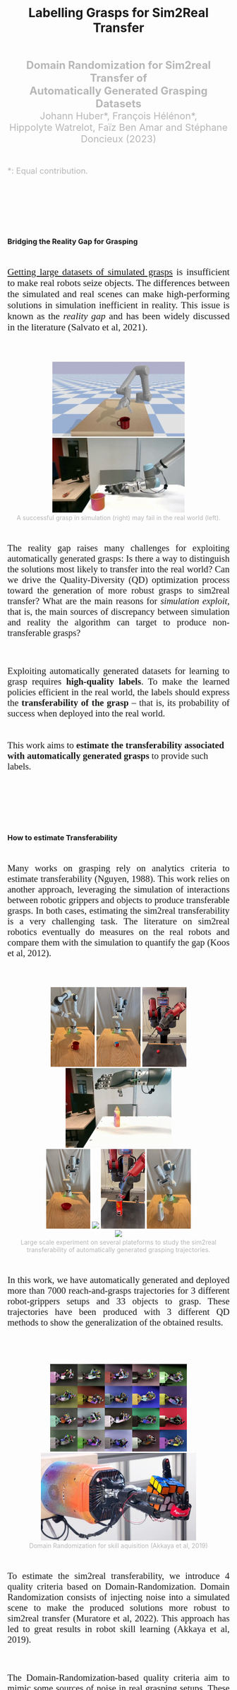 ---
---


<br>
<br>
<br>
<br>
<br>
<br>

<div align="center">
	<h1>Labelling Grasps for Sim2Real Transfer</h1>
</div>

<br>
<br>

<div align="center">
	<font color="#b7b7b7" style="font-size:1.5rem"><b>Domain Randomization for Sim2real Transfer of</b></font>
</div>
<div align="center">
	<font color="#b7b7b7" style="font-size:1.5rem"><b>Automatically Generated Grasping Datasets</b></font>
</div>

<div align="center">
	<font color="#b7b7b7" style="font-size:1.35rem">Johann Huber*, François Hélénon*,</font>
</div>
<div align="center">
	<font color="#b7b7b7" style="font-size:1.35rem">Hippolyte Watrelot, Faïz Ben Amar and Stéphane Doncieux (2023)</font>
</div>

<br>
<br>

<font color="#b7b7b7" style="font-size:1.15rem">*: Equal contribution.</font>


<br>
<br>
<br>
<br>
<br>
<br>



### Bridging the Reality Gap for Grasping

<br>


<p align="justify" class="space"> 
<font style="font-size:1.35rem;font-family:'Charter',serif;">
<a href="https://qdgrasp.github.io/qdgrasp/generating_the_data/">Getting large datasets of simulated grasps</a>  is insufficient to make real robots seize objects. The differences between the simulated and real scenes can make high-performing solutions in simulation inefficient in reality. This issue is known as the <i>reality gap</i> and has been widely discussed in the literature (Salvato et al, 2021).
</font>

<br>
<br>
<br>
<br>

<div align="center" style="vertical-align:bottom ; text-align:center">
	<img src="/assets/blog_posts/qd_qual/anim_reality_gap_fragile_sim.gif" style="width:300px;"> 
	<img src="/assets/blog_posts/qd_qual/anim_reality_gap_fragile_real.gif" style="width:300px;">
</div>

<div align="center" style="vertical-align:bottom ; text-align:center">
	<font color="#b7b7b7">A successful grasp in simulation (right) may fail in the real world (left).</font>
</div>


<br>
<br>

<p align="justify"> 
<font style="font-size:1.3rem;font-family:'Georgia',serif;">
The reality gap raises many challenges for exploiting automatically generated grasps: Is there a way to distinguish the solutions most likely to transfer into the real world? Can we drive the Quality-Diversity (QD) optimization process toward the generation of more robust grasps to sim2real transfer? What are the main reasons for <i>simulation exploit</i>, that is, the main sources of discrepancy between simulation and reality the algorithm can target to produce non-transferable grasps? 
</font>
</p>

<br>
<br>

<p align="justify"> 
<font style="font-size:1.3rem;font-family:'Georgia',serif;">
Exploiting automatically generated datasets for learning to grasp requires <b>high-quality labels</b>. To make the learned policies efficient in the real world, the labels should express the <b>transferability of the grasp</b> – that is, its probability of success when deployed into the real world.
</font>
</p>

<br>
<br>

<font style="font-size:1.3rem;font-family:'Georgia',serif;">
This work aims to <b>estimate the transferability associated with automatically generated grasps</b> to provide such labels.
</font>
</p> 




<br>
<br>
<br>
<br>
<br>
<br>


### How to estimate Transferability

<br>

<p align="justify"> 
<font style="font-size:1.3rem;font-family:'Georgia',serif;">
Many works on grasping rely on analytics criteria to estimate transferability (Nguyen, 1988). This work relies on another approach, leveraging the simulation of interactions between robotic grippers and objects to produce transferable grasps. In both cases, estimating the sim2real transferability is a very challenging task. The literature on sim2real robotics eventually do measures on the real robots and compare them with the simulation to quantify the gap (Koos et al, 2012).
</font>
</p>


<br>
<br>
<br>


<div align="center" style="vertical-align:bottom ; text-align:center">
	<img src="/assets/blog_posts/qd_qual/deployements/panda_mug_1_crop.gif" style="width:100px;">
	<img src="/assets/blog_posts/qd_qual/deployements/panda_rubiks_1_crop.gif" style="width:100px;">
	<img src="/assets/blog_posts/qd_qual/deployements/bx_straw_1_crop.gif" style="width:100px;">
	<img src="/assets/blog_posts/qd_qual/deployements/schunk_moutarde_1_crop.gif" style="width:240px;">
	
</div>
<div align="center" style="vertical-align:bottom ; text-align:center">
	<img src="/assets/blog_posts/qd_qual/deployements/panda_bowl_1_crop.gif" style="width:100px;">
	<img src="/assets/blog_posts/qd_qual/deployements/schunk_mug_1.gif" style="width:320px;">
	<img src="/assets/blog_posts/qd_qual/deployements/bx_cc_1_crop.gif" style="width:100px;">
	<img src="/assets/blog_posts/qd_qual/deployements/panda_bc_1_crop.gif" style="width:100px;">
	
</div>
<div align="center" style="vertical-align:bottom ; text-align:center">
	<img src="/assets/blog_posts/qd_qual/deployements/schunk_rubiks_1.gif" style="width:320px;">
</div>
<div align="center" style="vertical-align:bottom ; text-align:center">
	<font color="#b7b7b7">Large scale experiment on several plateforms to study the sim2real transferability of automatically generated grasping trajectories.</font>
</div>

<br>
<br>

<p align="justify"> 
<font style="font-size:1.3rem;font-family:'Georgia',serif;">
In this work, we have automatically generated and deployed more than 7000 reach-and-grasps trajectories for 3 different robot-grippers setups and 33 objects to grasp. These trajectories have been produced with 3 different QD methods to show the generalization of the obtained results.
</font>
</p>

<br>
<br>
<br>
<br>

<div align="center" style="vertical-align:bottom ; text-align:center">
	<img src="/assets/blog_posts/qd_qual/dr_openai_sim.jpg" style="width:310px;"> 
	<img src="/assets/blog_posts/qd_qual/dr_openai_real.jpg" style="width:352px;"> 
</div>
<div align="center" style="vertical-align:bottom ; text-align:center">
	<font color="#b7b7b7">Domain Randomization for skill aquisition (Akkaya et al, 2019)</font>
</div>

<br>
<br>


<p align="justify"> 
<font style="font-size:1.3rem;font-family:'Georgia',serif;">
To estimate the sim2real transferability, we introduce 4 quality criteria based on Domain-Randomization. Domain Randomization consists of injecting noise into a simulated scene to make the produced solutions more robust to sim2real transfer (Muratore et al, 2022). This approach has led to great results in robot skill learning (Akkaya et al, 2019).
</font>
</p>

<br>
<br>

<p align="justify"> 
<font style="font-size:1.3rem;font-family:'Georgia',serif;">
The Domain-Randomization-based quality criteria aim to mimic some sources of noise in real grasping setups. These quality criteria are exploited as fitness functions that estimate the quality of an individual – here, a given reach-and-grasp trajectory. Each fitness corresponds to the ratio of successful grasp when deploying a unique trajectory several times under different noise conditions:
</font>
</p>

<br>
<br>


<p align="justify">
<font style="font-size:1.3rem;font-family:'Georgia',serif;">
&emsp; &bull; <b>Perception noise:</b> Designing reliable vision systems for robotic grasping is very challenging [32]. Any vision-based grasping system should thus be robust to perturbation of the object 6-DoF pose estimation. This first criterion is computed by redeploying a successful grasp several times in simulation with a perturbated object initial state (<i>Object State Domain Randomization, OSDR</i>).
</font>
</p>

<br>

<div align="center" style="vertical-align:bottom ; text-align:center">
	<img src="/assets/blog_posts/qd_qual/anim_osdr_fit.gif" style="width:370px;">
</div>
<div align="center" style="vertical-align:bottom ; text-align:center">
	<font color="#b7b7b7">OSDR fitness computation.</font>
</div>

<br>

<div align="center" style="vertical-align:bottom ; text-align:center">
	<img src="/assets/blog_posts/qd_qual/equation_fitness_osdr_crop.png" style="width:550px;">
</div>

<br>
<br>
<br>


<p align="justify">
<font style="font-size:1.3rem;font-family:'Georgia',serif;">
&emsp; &bull; <b>Control noise:</b> Real robots are submitted to stochasticity due to variations of the environment’s conditions or wear-and-tear [33], causing reproducibility issues [34]. This quality criterion is computed as the robustness to perturbations on the joint states (<i>Joint States Domain Randomization, JSDR</i>).
</font>
</p>

<br>

<div align="center" style="vertical-align:bottom ; text-align:center">
	<img src="/assets/blog_posts/qd_qual/anim_jsdr_fit.gif" style="width:370px;">
</div>
<div align="center" style="vertical-align:bottom ; text-align:center">
	<font color="#b7b7b7">JSDR fitness computation.</font>
</div>

<br>

<div align="center" style="vertical-align:bottom ; text-align:center">
	<img src="/assets/blog_posts/qd_qual/equation_fitness_jsdr_crop.png" style="width:550px;">
</div>

<br>
<br>
<br>

<p align="justify">
<font style="font-size:1.3rem;font-family:'Georgia',serif;">
&emsp; &bull; <b>Dynamics noise:</b> Simulators for learning in robotics do not perfectly reproduce the real-world dynamics [35]. The third quality criterion expresses the robustness to perturbation of simulator dynamics (<i>Frictions Domain Randomization, FDR</i>).
</font>
</p>

<br>

<div align="center" style="vertical-align:bottom ; text-align:center">
	<img src="/assets/blog_posts/qd_qual/anim_fdr_fit.gif" style="width:370px;">
</div>
<div align="center" style="vertical-align:bottom ; text-align:center">
	<font color="#b7b7b7">FDR fitness computation.</font>
</div>

<br>

<div align="center" style="vertical-align:bottom ; text-align:center">
	<img src="/assets/blog_posts/qd_qual/equation_fitness_fdr_crop.png" style="width:550px;">
</div>

<br>
<br>
<br>

<p align="justify">
<font style="font-size:1.3rem;font-family:'Georgia',serif;">
&emsp; &bull; <b>Mixture noise:</b> While it is possible to investigate the abovementioned uncertainties separately in simulation, these issues must be addressed simultaneously when working with real robots. The combination of each of these DR methods is the fourth and the last studied quality criterion (<i>Mixture Domain Randomization, MDR</i>).
</font>
</p>


<br>

<div align="center" style="vertical-align:bottom ; text-align:center">
	<img src="/assets/blog_posts/qd_qual/anim_mdr_fit.gif" style="width:370px;">
</div>
<div align="center" style="vertical-align:bottom ; text-align:center">
	<font color="#b7b7b7">MDR fitness computation.</font>
</div>

<br>

<div align="center" style="vertical-align:bottom ; text-align:center">
	<img src="/assets/blog_posts/qd_qual/equation_fitness_mdr_crop.png" style="width:550px;">
</div>

<br>
<br>


<p align="justify"> 
<font style="font-size:1.3rem;font-family:'Georgia',serif;">
Let us consider the noise in the object's initial state, that is, the perception noise. An individual's fitness is 1 if the grasp is successful for various initial positions and orientations of the targeted object. Such a grasp should thus be robust to perception noise in the real world, as a slight perturbation in the object state does not compromise the success of the grasp. 

On the contrary, a fitness of 0 means that a successful grasp under the deterministic conditions in which the QD algorithm operates fails for any of the attempted perturbations on the object state. This makes this grasp highly dependent on the object's initial pose, such that the perception noise is likely to make the grasp fail in the real world.
</font>
</p> 


<br>
<br>
<br>
<br>
<br>
<br>




### Multi-plateform grasping experiment

<br>
<br>


<div align="center" style="vertical-align:bottom ; text-align:center">
	<img src="/assets/blog_posts/qd_qual/dr_transferability_correlation_results.png" style="width:500px;"> 
</div>
<div align="center" style="vertical-align:bottom ; text-align:center">
	<font color="#b7b7b7">Correlation between quality criteria and sim2real transferability.</font>
</div>

<br>
<br>

<p align="justify"> 
<font style="font-size:1.3rem;font-family:'Georgia',serif;">
The above figure shows the relation between the sim2real transferability ratio <img src="https://latex.codecogs.com/svg.image?\large&space;\eta^{sim2real}" title="\eta^{sim2real}" /> and the domain-randomization-based fitnesses of the corresponding grasps. The results aggregated per robot (left column) and per method (center column) verify the hypothesis: the proposed fitnesses are positively correlated with the sim2real transferability. The same tendency is observed for any of the 3 robots and the 3 considered methods. It stresses that this result generalizes well regardless of the operating platform and the QD method used for generating the data.
</font>


<br>
<br>

<font style="font-size:1.3rem;font-family:'Georgia',serif;">
The last column shows the obtained tendencies in detail for the platform on which the largest amount of grasps has been deployed. This shows how fine are the evaluation capabilities of each quality criterion. For example, the fitness based on domain randomization applied to the object's initial state results in fitnesses that are well split in the [0;1] interval. This criterion can thus be used to sort a list of grasps with respect to the predicted probability to transfer, distinguishing several degrees of robustness. On the contrary, the fitnesses based on domain randomization applied on the friction coefficients result in a rough classification: most of the computed fitnesses are either 0 or 1, expressed by the large variance of transferability ratios for intermediate values. Domain Randomization applied to joint states is even more binary, as almost all the computed fitnesses are 0 or 1. The proportion of other values made them considered outliers and discarded.
</font>
</p> 

<br>
<br>
<br>
<br>
<br>
<br>





### Increasing Sim2Real Transferability 


<br>
<br>

<div align="center" style="vertical-align:bottom ; text-align:center">
	<img src="/assets/blog_posts/qd_qual/schema_tr_me_crop.png" style="width:400px;"> 
</div>
<div align="center" style="vertical-align:bottom ; text-align:center">
	<font color="#b7b7b7">Proposed model for quality criteria optimization.</font>
</div>

<br>

<div align="center" style="vertical-align:bottom ; text-align:center">
	<img src="/assets/blog_posts/qd_qual/schema_tr_me_res_crop.png" style="width:2700px;"> 
</div>
<div align="center" style="vertical-align:bottom ; text-align:center">
	<font color="#b7b7b7">Impact of quality criteria on sim2real transferability.</font>
</div>

<br>
<br>

<p align="justify"> 
<font style="font-size:1.3rem;font-family:'Georgia',serif;">
The correlation between the proposed quality criteria and the sim2real transferability suggests that those criteria can be leveraged to increase the sim2real transferability. Selecting the grasps with the higher fitness values already increases the success ratio by 16%. Further, directly optimizing these quality criteria should result in a higher transferability ratio. To test this hypothesis, the grasps that have been generated for the multi-platform grasping experiment were used to bootstrap a quality-greedy algorithm (ME-fit, see (Huber et al, 2023) optimizing the Mixture Domain Randomization fitness criteria. The resulting grasps have then been deployed, reaching about 84% of transferability ratios on the Franka Research 3 robot.
</font>
</p> 

<br>
<br>
<br>
<br>
<br>
<br>




### Causes of Reality Gap 

<br>

<p align="justify"> 
<font style="font-size:1.3rem;font-family:'Georgia',serif;">
Another use of the quality criteria is identifying the issues that cause the reality gap. As the generated grasps with low-quality criterion values are less likely to transfer into the real world, visualizing them among the thousands of successful solutions allows to infer what the simulation weakness exploited by the algorithm to produce fragile grasps. 
</font>


<br>
<br>

<font style="font-size:1.3rem;font-family:'Georgia',serif;">
Next are presented the most salient issues:
</font>

<br>
<br>

<font style="font-size:1.3rem;font-family:'Georgia',serif;">
<b>1) Coarse modelization of frictions.</b>
</font>

<br>
<br>

<div align="center" style="vertical-align:bottom ; text-align:center">
	<img src="/assets/blog_posts/qd_qual/anim_reality_gap_frictions_sim.gif" style="width:300px;"> 
	<img src="/assets/blog_posts/qd_qual/anim_reality_gap_frictions_real.gif" style="width:300px;"> 
</div>
<div align="center" style="vertical-align:bottom ; text-align:center">
	<font color="#b7b7b7">How coarse modelization of frictions can prevent transferability.</font>
</div>

<br>
<br>

<font style="font-size:1.3rem;font-family:'Georgia',serif;">
The simulated scene considers a unique set of friction coefficients for each object, while their surface usually comprises different textures. In the above-shown case, the successful grasp in simulation slips from the finger in reality.
</font>

<br>
<br>

<font style="font-size:1.3rem;font-family:'Georgia',serif;">
<b>2) Coarse modelization of contacts.</b> 
</font>

<br>
<br>

<div align="center" style="vertical-align:bottom ; text-align:center">
	<img src="/assets/blog_posts/qd_qual/anim_reality_gap_contacts_sim.gif" style="width:300px;"> 
	<img src="/assets/blog_posts/qd_qual/anim_reality_gap_contacts_real.gif" style="width:300px;"> 
</div>
<div align="center" style="vertical-align:bottom ; text-align:center">
	<font color="#b7b7b7">How coarse modelization of contacts can prevent transferability.</font>
</div>

<br>
<br>

<font style="font-size:1.3rem;font-family:'Georgia',serif;">
Inaccurate modelization of collisions can lead to successful grasps that are infeasible in reality (e.g. insert the gripper in some part of the object to lift it).
</font>

<br>
<br>

<font style="font-size:1.3rem;font-family:'Georgia',serif;">
<b>3) Coarse modelization of inertia.</b>
</font>

<br>
<br>

<div align="center" style="vertical-align:bottom ; text-align:center">
	<img src="/assets/blog_posts/qd_qual/anim_reality_gap_inertia_sim.gif" style="width:300px;"> 
	<img src="/assets/blog_posts/qd_qual/anim_reality_gap_inertia_real.gif" style="width:300px;"> 
</div>
<div align="center" style="vertical-align:bottom ; text-align:center">
	<font color="#b7b7b7">How coarse modelization of inertia can prevent transferability.</font>
</div>

<br>
<br>

<font style="font-size:1.3rem;font-family:'Georgia',serif;">
A coarse approximation of the object distribution of mass can lead to unrealistic interaction dynamics, like applying forces on an object side to lift it and grab it in the air.
</font>

<br>
<br>

<font style="font-size:1.3rem;font-family:'Georgia',serif;">
<b>4) Coarse approximations of the 3D models.</b>
</font>

<br>
<br>


<div align="center" style="vertical-align:bottom ; text-align:center">
	<img src="/assets/blog_posts/qd_qual/pb_wrong_model_simu_padlock_crop.png" style="width:193px;"> 
	<img src="/assets/blog_posts/qd_qual/pb_wrong_model_real_padlock_crop.jpg" style="width:211px;">
	<img src="/assets/blog_posts/qd_qual/anim_reality_gap_model_sim_scs.gif" style="width:300px;"> 
	<img src="/assets/blog_posts/qd_qual/anim_reality_gap_model_sim_fail.gif" style="width:300px;"> 
</div>
<div align="center" style="vertical-align:bottom ; text-align:center">
	<font color="#b7b7b7">How coarse approximation of an object 3D model can prevent transferability.</font>
</div>

<br>
<br>

<font style="font-size:1.3rem;font-family:'Georgia',serif;">
Coarse approximations of the 3D models. The difference between a simulated model and the real object is often a cause of transfer failure. Fig. 5.d shows that the coarse model
of YCB padlock results into grasps on inexisting parts of the object.
</font>

<br>
<br>


<font style="font-size:1.3rem;font-family:'Georgia',serif;">
<b>5) Fragile grasps.</b>
</font>

<br>
<br>

<div align="center" style="vertical-align:bottom ; text-align:center">
	<img src="/assets/blog_posts/qd_qual/anim_reality_gap_fragile_sim.gif" style="width:300px;"> 
	<img src="/assets/blog_posts/qd_qual/anim_reality_gap_fragile_real.gif" style="width:300px;"> 
</div>
<div align="center" style="vertical-align:bottom ; text-align:center">
	<font color="#b7b7b7">QD great exploratory capabilities can produce fragile grasps.</font>
</div>

<br>
<br>

<font style="font-size:1.3rem;font-family:'Georgia',serif;">
Some grasps in deterministic simulation can simply be not robust enough to successfully transfer into the real world.
</font>
</p> 

<br>
<br>
<br>
<br>
<br>
<br>


### Conclusion

<br>
<br>

<p align="justify"> 
<font style="font-size:1.3rem;font-family:'Georgia',serif;">
This work investigates how Domain Randomization can be leveraged to compute quality criteria that are correlated with the probability of a grasp to transfer into the real world successfully. Such criteria can be exploited to generate more robust grasps and identify the simulation weaknesses that cause the discovery of simulated grasps that fail when deployed on a real robot.
</font>

<br>
<br>

<font style="font-size:1.3rem;font-family:'Georgia',serif;">
These quality criteria can thus be seen as labels for the sim2real transferability of automatically generated grasps, opening perspectives on their exploitation for direct usage on known objects or learning for unknown objects.
</font>
</p> 

<br>
<br>
<br>
<br>


### Acknowledgement

<p align="justify">
<font style="font-size:1.3rem;font-family:'Georgia',serif;">
Authors deeply thank Pr. Sven Behnke andthe members of the AIS lab of Bonn for their warm welcome and support.
</font>
</p>

<br>

<p align="justify">
<font style="font-size:1.3rem;font-family:'Georgia',serif;">
This work was supported by the Sorbonne Center for Artificial Intelligence, the German Ministry of Education and Research (BMBF) (01IS21080), the French Agence
Nationale de la Recherche (ANR) (ANR-21-FAI1-0004) (Learn2Grasp), the European Commission’s Horizon Europe Framework Programme under grant No 101070381 and
from the European Union’s Horizon Europe Framework Programme under grant agreement No 101070596. This work used HPC resources from GENCI-IDRIS (Grant 20XX-
AD011014320).
</font>
</p>


<br>
<br>
<br>
<br>

### References

<i>Salvato, E., Fenu, G., Medvet, E., Pellegrino, F. A. (2021). Crossing the reality gap: A survey on sim-to-real transferability of robot controllers in reinforcement learning. IEEE Access, 9, 153171-153187.</i>

<br>

<i>Nguyen, V. D. (1988). Constructing force-closure grasps. The International Journal of Robotics Research, 7(3), 3-16.</i>

<br>

<i>Koos, S., Mouret, J. B., Doncieux, S. (2012). The transferability approach: Crossing the reality gap in evolutionary robotics. IEEE Transactions on Evolutionary Computation, 17(1), 122-145.</i>

<br>

<i>Muratore, F., Ramos, F., Turk, G., Yu, W., Gienger, M., Peters, J. (2022). Robot learning from randomized simulations: A review. Frontiers in Robotics and AI, 31.</i>

<br>

<i>Akkaya, I., Andrychowicz, M., Chociej, M., Litwin, M., McGrew, B., Petron, A., ... Zhang, L. (2019). Solving rubik’s cube with a robot hand. arXiv preprint arXiv:1910.07113.</i>

<br>

<i>Huber, J., Hélénon, F., Coninx, M., Ben Amar, F., Doncieux, S. (2023). Quality Diversity under Sparse Reward and Sparse Interaction: Application to Grasping in Robotics. arXiv:2308.05483</i>

<br>
<br>
<br>
<br>







